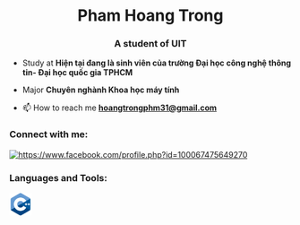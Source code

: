 
<h1 align="center">Pham Hoang Trong</h1>
<h3 align="center">A student of UIT</h3>

- Study at **Hiện tại đang là sinh viên của trường Đại học công nghệ thông tin- Đại học quốc gia TPHCM**

- Major **Chuyên nghành Khoa học máy tính**

- 📫 How to reach me **hoangtrongphm31@gmail.com**

<h3 align="left">Connect with me:</h3>
<p align="left">
<a href="https://fb.com/https://www.facebook.com/profile.php?id=100067475649270" target="blank"><img align="center" src="https://raw.githubusercontent.com/rahuldkjain/github-profile-readme-generator/master/src/images/icons/Social/facebook.svg" alt="https://www.facebook.com/profile.php?id=100067475649270" height="30" width="40" /></a>
</p>

<h3 align="left">Languages and Tools:</h3>
<p align="left"> <a href="https://www.w3schools.com/cpp/" target="_blank" rel="noreferrer"> <img src="https://raw.githubusercontent.com/devicons/devicon/master/icons/cplusplus/cplusplus-original.svg" alt="cplusplus" width="40" height="40"/> </a> </p>
